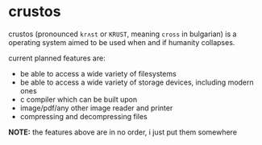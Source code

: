 # crustos

crustos (pronounced `krʌst` or `KRUST`, meaning `cross` in bulgarian) is a operating system aimed to be used when and if humanity collapses.

current planned features are:
- be able to access a wide variety of filesystems
- be able to access a wide variety of storage devices, including modern ones
- c compiler which can be built upon
- image/pdf/any other image reader and printer
- compressing and decompressing files

**NOTE:** the features above are in no order, i just put them somewhere